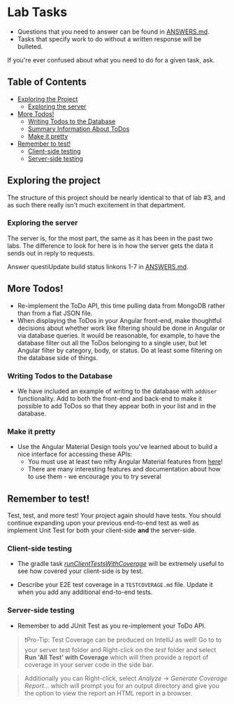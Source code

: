 # Lab Tasks

- Questions that you need to answer can be found in [ANSWERS.md](./ANSWERS.md).
- Tasks that specify work to do without a written response will be bulleted.

If you're ever confused about what you need to do for a given task, ask.

<!-- TOC depthFrom:1 depthTo:8 withLinks:1 updateOnSave:1 orderedList:0 -->
## Table of Contents

- [Exploring the Project](#exploring-the-project)
  - [Exploring the server](#exploring-the-server)
- [More Todos!](#more-todos)
  - [Writing Todos to the Database](#writing-todos-to-the-database)
  - [Summary Information About ToDos](#summary-information-about-todos)
  - [Make it pretty](#make-it-pretty)
- [Remember to test!](#remember-to-test)
  - [Client-side testing](#client-side-testing)
  - [Server-side testing](#server-side-testing)

<!-- /TOC -->

## Exploring the project

The structure of this project should be nearly identical to that of lab #3, and as such there really isn't much excitement in that department.

### Exploring the server

The server is, for the most part, the same as it has been in the past two labs. The difference to look for here is in how the server gets the data it sends out in reply to requests.

Answer questiUpdate build status linkons 1-7 in [ANSWERS.md](./ANSWERS.md).

## More Todos!
- Re-implement the ToDo API, this time pulling data from MongoDB rather than from a flat JSON file.
- When displaying the ToDos in your Angular front-end, make thoughtful decisions about whether work like filtering should be done in Angular or via database queries. It would be reasonable, for example, to have the database filter out all the ToDos belonging to a single user, but let Angular filter by category, body, or status. Do at least some filtering on the database side of things.

### Writing Todos to the Database
- We have included an example of writing to the database with `addUser` functionality. Add to both the front-end and back-end to make it possible to add ToDos so that they appear both in your list and in the database.

### Make it pretty

- Use the Angular Material Design tools you've learned about to build a nice interface for
accessing these APIs:
  - You must use at least two nifty Angular Material features from [here](https://material.angular.io/components/categories)!
  - There are many interesting features and documentation about how to use them - we encourage you to try several

## Remember to test!

Test, test, and more test! Your project again should have tests. You should continue expanding upon your previous end-to-end test as well as implement Unit Test for both your client-side **and**
the server-side.

### Client-side testing
- The gradle task [_runClientTestsWithCoverage_](./README.md#testing-and-continuous-integration) will be extremely useful to see how covered your client-side is by test.

- Describe your E2E test coverage in a `TESTCOVERAGE.md` file. Update it when you add any additional end-to-end tests.

### Server-side testing
- Remember to add JUnit Test as you re-implement your ToDo API.

>:exclamation:Pro-Tip: Test Coverage can be produced on IntelliJ as well! Go to to your server test folder and Right-click on the _test_ folder and select **Run 'All Test' with Coverage** which will then provide a report of coverage in your server code in the side bar.

>Additionally you can Right-click, select _Analyze_ -> _Generate Coverage Report..._ which will prompt you for an output directory and give you the option to view the report an HTML report in a browser. 
